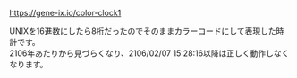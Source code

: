 https://gene-ix.io/color-clock1

UNIXを16進数にしたら8桁だったのでそのままカラーコードにして表現した時計です。  
2106年あたりから見づらくなり、2106/02/07 15:28:16以降は正しく動作しなくなります。